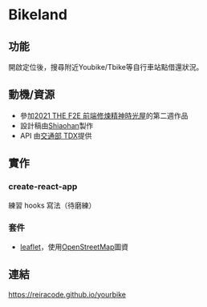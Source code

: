 # Bikeland

## 功能
開啟定位後，搜尋附近Youbike/Tbike等自行車站點借還狀況。

## 動機/資源
- 參加[2021 THE F2E 前端修煉精神時光屋](https://2021.thef2e.com/)的第二週作品
- 設計稿由[Shiaohan](https://2021.thef2e.com/users/6296427084285739387)製作
- API 由[交通部 TDX](https://tdx.transportdata.tw/api-service/swagger)提供

## 實作
### create-react-app
練習 hooks 寫法（待磨練）

### 套件
- [leaflet](https://leafletjs.com/)，使用[OpenStreetMap](https://wiki.openstreetmap.org/wiki/Main_Page)圖資

## 連結
https://reiracode.github.io/yourbike

